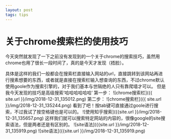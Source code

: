 ```yaml
---
layout: post
tags: tips
---
```

关于chrome搜索栏的使用技巧
========================

  今天突然就发现了一下之前没有发现到的一个关于chrome的搜索技巧，虽然用chrome也用了很长一段时间了，真的是今天才发现（捂脸）。

  具体是这样的我们一般都会在搜索栏直接输入网站的url，直接跳转到该网站再进行搜素想要的东西，或者就是直接在搜索栏输入想查询的东西，不过chrome默认使用goole作为搜索引擎的，对于我们基本与世隔绝的人只有靠爬墙才可以。
  但是我今天发现的技巧是高级搜索‘哈哈哈哈哈哈’
  第一步：
  ![chrome搜索栏]({{ site.url }}/img/2018-12-31_135012.png)
  第二步：
  ![chrome搜索栏]({{ site.url }}/img/2018-12-31_135244.png)
  看到了吧！按tab键可直接通过goole进行搜索，不过我试了按空格键也是可以的。
  ![使用知乎搜索]({{site.url }}/img/2018-12-31_135657.png)
  这样我们就可以搜索特定网站的内容的，很像google的site搜索语法，但是两者还是有区别的。
  ![site语法]({{site.url }}/img/2018-12-31_135919.png)
  ![site语法]({{site.url }}/img/2018-12-31_135919.png)
